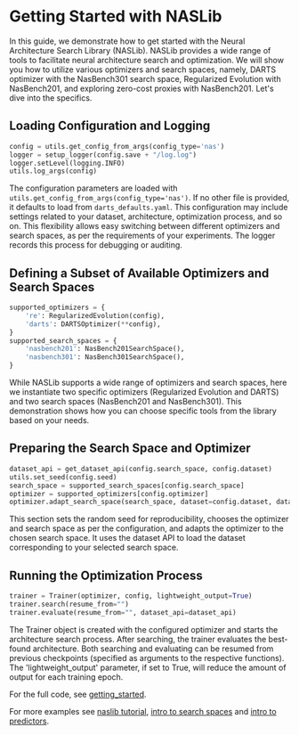 # Getting Started with NASLib

In this guide, we demonstrate how to get started with the Neural Architecture Search Library (NASLib). NASLib provides a wide range of tools to facilitate neural architecture search and optimization. We will show you how to utilize various optimizers and search spaces, namely, DARTS optimizer with the NasBench301 search space, Regularized Evolution with NasBench201, and exploring zero-cost proxies with NasBench201. Let's dive into the specifics.

## Loading Configuration and Logging

```python
config = utils.get_config_from_args(config_type='nas')
logger = setup_logger(config.save + "/log.log")
logger.setLevel(logging.INFO)
utils.log_args(config)
```
The configuration parameters are loaded with ``utils.get_config_from_args(config_type='nas')``. If no other file is provided, it defaults to load from ``darts_defaults.yaml``. This configuration may include settings related to your dataset, architecture, optimization process, and so on. This flexibility allows easy switching between different optimizers and search spaces, as per the requirements of your experiments. The logger records this process for debugging or auditing.

## Defining a Subset of Available Optimizers and Search Spaces

```python
supported_optimizers = {
    're': RegularizedEvolution(config),
    'darts': DARTSOptimizer(**config),
}
supported_search_spaces = {
    'nasbench201': NasBench201SearchSpace(),
    'nasbench301': NasBench301SearchSpace(),
}
```
While NASLib supports a wide range of optimizers and search spaces, here we instantiate two specific optimizers (Regularized Evolution and DARTS) and two search spaces (NasBench201 and NasBench301). This demonstration shows how you can choose specific tools from the library based on your needs.

## Preparing the Search Space and Optimizer

```python
dataset_api = get_dataset_api(config.search_space, config.dataset)
utils.set_seed(config.seed)
search_space = supported_search_spaces[config.search_space]
optimizer = supported_optimizers[config.optimizer]
optimizer.adapt_search_space(search_space, dataset=config.dataset, dataset_api=dataset_api)
```
This section sets the random seed for reproducibility, chooses the optimizer and search space as per the configuration, and adapts the optimizer to the chosen search space. It uses the dataset API to load the dataset corresponding to your selected search space.

## Running the Optimization Process

```python
trainer = Trainer(optimizer, config, lightweight_output=True)
trainer.search(resume_from="")
trainer.evaluate(resume_from="", dataset_api=dataset_api)
```
The Trainer object is created with the configured optimizer and starts the architecture search process. After searching, the trainer evaluates the best-found architecture. Both searching and evaluating can be resumed from previous checkpoints (specified as arguments to the respective functions). The 'lightweight_output' parameter, if set to True, will reduce the amount of output for each training epoch.

For the full code, see [getting_started](https://github.com/automl/NASLib/blob/Develop/examples/getting_started.py).




For more examples see [naslib tutorial](https://github.com/automl/NASLib/blob/Develop/examples/naslib_tutorial.ipynb), [intro to search spaces](https://github.com/automl/NASLib/blob/Develop/examples/search_spaces.ipynb) and [intro to predictors](https://github.com/automl/NASLib/blob/Develop/examples/predictors.md).
